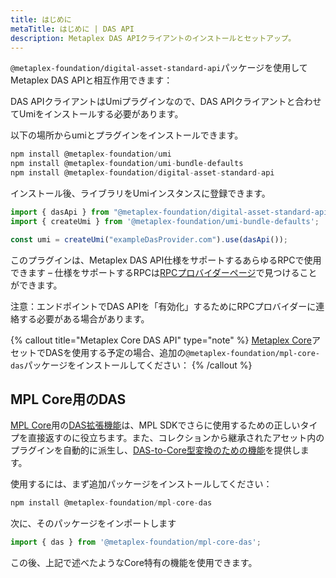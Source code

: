 ```yaml
---
title: はじめに
metaTitle: はじめに | DAS API
description: Metaplex DAS APIクライアントのインストールとセットアップ。
---
```


`@metaplex-foundation/digital-asset-standard-api`パッケージを使用してMetaplex DAS APIと相互作用できます：

DAS APIクライアントはUmiプラグインなので、DAS APIクライアントと合わせてUmiをインストールする必要があります。

以下の場所からumiとプラグインをインストールできます。

```js
npm install @metaplex-foundation/umi
npm install @metaplex-foundation/umi-bundle-defaults
npm install @metaplex-foundation/digital-asset-standard-api
```

インストール後、ライブラリをUmiインスタンスに登録できます。

```js
import { dasApi } from "@metaplex-foundation/digital-asset-standard-api"
import { createUmi } from '@metaplex-foundation/umi-bundle-defaults';

const umi = createUmi("exampleDasProvider.com").use(dasApi());
```

このプラグインは、Metaplex DAS API仕様をサポートするあらゆるRPCで使用できます – 仕様をサポートするRPCは[RPCプロバイダーページ](/jp/rpc-providers)で見つけることができます。

注意：エンドポイントでDAS APIを「有効化」するためにRPCプロバイダーに連絡する必要がある場合があります。

{% callout title="Metaplex Core DAS API" type="note" %}
[Metaplex Core](/jp/core)アセットでDASを使用する予定の場合、追加の`@metaplex-foundation/mpl-core-das`パッケージをインストールしてください：
{% /callout %}

## MPL Core用のDAS

[MPL Core](/jp/core)用の[DAS拡張機能](/jp/das-api/core-extension)は、MPL SDKでさらに使用するための正しいタイプを直接返すのに役立ちます。また、コレクションから継承されたアセット内のプラグインを自動的に派生し、[DAS-to-Core型変換のための機能](/jp/das-api/core-extension/convert-das-asset-to-core)を提供します。

使用するには、まず追加パッケージをインストールしてください：

```js
npm install @metaplex-foundation/mpl-core-das
```

次に、そのパッケージをインポートします

```js
import { das } from '@metaplex-foundation/mpl-core-das';
```

この後、上記で述べたようなCore特有の機能を使用できます。
